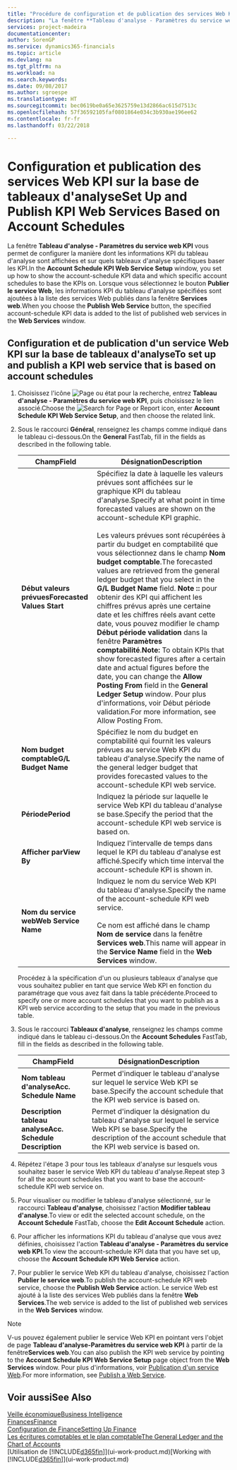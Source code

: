```yaml
---
title: "Procédure de configuration et de publication des services Web KPI sur la base de tableaux d'analyse | Microsoft Docs"
description: "La fenêtre **Tableau d'analyse - Paramètres du service web KPI** vous permet de configurer la manière dont les informations KPI du tableau d'analyse sont affichées et sur quels tableaux d'analyse spécifiques baser les KPI."
services: project-madeira
documentationcenter: 
author: SorenGP
ms.service: dynamics365-financials
ms.topic: article
ms.devlang: na
ms.tgt_pltfrm: na
ms.workload: na
ms.search.keywords: 
ms.date: 09/08/2017
ms.author: sgroespe
ms.translationtype: HT
ms.sourcegitcommit: bec0619be0a65e3625759e13d2866ac615d7513c
ms.openlocfilehash: 57f36592105faf0801864e034c3b930ae196ee62
ms.contentlocale: fr-fr
ms.lasthandoff: 03/22/2018

---
```

# <a name="set-up-and-publish-kpi-web-services-based-on-account-schedules"></a><span data-ttu-id="f7c39-103">Configuration et publication des services Web KPI sur la base de tableaux d'analyse</span><span class="sxs-lookup"><span data-stu-id="f7c39-103">Set Up and Publish KPI Web Services Based on Account Schedules</span></span>
<span data-ttu-id="f7c39-104">La fenêtre **Tableau d'analyse - Paramètres du service web KPI** vous permet de configurer la manière dont les informations KPI du tableau d'analyse sont affichées et sur quels tableaux d'analyse spécifiques baser les KPI.</span><span class="sxs-lookup"><span data-stu-id="f7c39-104">In the **Account Schedule KPI Web Service Setup** window, you set up how to show the account-schedule KPI data and which specific account schedules to base the KPIs on.</span></span> <span data-ttu-id="f7c39-105">Lorsque vous sélectionnez le bouton **Publier le service Web**, les informations KPI du tableau d'analyse spécifiées sont ajoutées à la liste des services Web publiés dans la fenêtre **Services web**.</span><span class="sxs-lookup"><span data-stu-id="f7c39-105">When you choose the **Publish Web Service** button, the specified account-schedule KPI data is added to the list of published web services in the **Web Services** window.</span></span>  

## <a name="to-set-up-and-publish-a-kpi-web-service-that-is-based-on-account-schedules"></a><span data-ttu-id="f7c39-106">Configuration et de publication d'un service Web KPI sur la base de tableaux d'analyse</span><span class="sxs-lookup"><span data-stu-id="f7c39-106">To set up and publish a KPI web service that is based on account schedules</span></span>  

1.  <span data-ttu-id="f7c39-107">Choisissez l'icône ![Page ou état pour la recherche](media/ui-search/search_small.png "icône Page ou état pour la recherche"), entrez **Tableau d'analyse - Paramètres du service web KPI**, puis choisissez le lien associé.</span><span class="sxs-lookup"><span data-stu-id="f7c39-107">Choose the ![Search for Page or Report](media/ui-search/search_small.png "Search for Page or Report icon") icon, enter **Account Schedule KPI Web Service Setup**, and then choose the related link.</span></span>  
2.  <span data-ttu-id="f7c39-108">Sous le raccourci **Général**, renseignez les champs comme indiqué dans le tableau ci-dessous.</span><span class="sxs-lookup"><span data-stu-id="f7c39-108">On the **General** FastTab, fill in the fields as described in the following table.</span></span>  

    |<span data-ttu-id="f7c39-109">Champ</span><span class="sxs-lookup"><span data-stu-id="f7c39-109">Field</span></span>|<span data-ttu-id="f7c39-110">Désignation</span><span class="sxs-lookup"><span data-stu-id="f7c39-110">Description</span></span>|  
    |---------------------------------|---------------------------------------|  
    |<span data-ttu-id="f7c39-111">**Début valeurs prévues**</span><span class="sxs-lookup"><span data-stu-id="f7c39-111">**Forecasted Values Start**</span></span>|<span data-ttu-id="f7c39-112">Spécifiez la date à laquelle les valeurs prévues sont affichées sur le graphique KPI du tableau d'analyse.</span><span class="sxs-lookup"><span data-stu-id="f7c39-112">Specify at what point in time forecasted values are shown on the account-schedule KPI graphic.</span></span><br /><br /> <span data-ttu-id="f7c39-113">Les valeurs prévues sont récupérées à partir du budget en comptabilité que vous sélectionnez dans le champ **Nom budget comptable**.</span><span class="sxs-lookup"><span data-stu-id="f7c39-113">The forecasted values are retrieved from the general ledger budget that you select in the **G/L Budget Name** field.</span></span> <span data-ttu-id="f7c39-114">**Note ::** pour obtenir des KPI qui affichent les chiffres prévus après une certaine date et les chiffres réels avant cette date, vous pouvez modifier le champ **Début période validation** dans la fenêtre **Paramètres comptabilité**.</span><span class="sxs-lookup"><span data-stu-id="f7c39-114">**Note:**  To obtain KPIs that show forecasted figures after a certain date and actual figures before the date, you can change the **Allow Posting From** field in the **General Ledger Setup** window.</span></span> <span data-ttu-id="f7c39-115">Pour plus d'informations, voir Début période validation.</span><span class="sxs-lookup"><span data-stu-id="f7c39-115">For more information, see Allow Posting From.</span></span>|  
    |<span data-ttu-id="f7c39-116">**Nom budget comptable**</span><span class="sxs-lookup"><span data-stu-id="f7c39-116">**G/L Budget Name**</span></span>|<span data-ttu-id="f7c39-117">Spécifiez le nom du budget en comptabilité qui fournit les valeurs prévues au service Web KPI du tableau d'analyse.</span><span class="sxs-lookup"><span data-stu-id="f7c39-117">Specify the name of the general ledger budget that provides forecasted values to the account-schedule KPI web service.</span></span>|  
    |<span data-ttu-id="f7c39-118">**Période**</span><span class="sxs-lookup"><span data-stu-id="f7c39-118">**Period**</span></span>|<span data-ttu-id="f7c39-119">Indiquez la période sur laquelle le service Web KPI du tableau d'analyse se base.</span><span class="sxs-lookup"><span data-stu-id="f7c39-119">Specify the period that the account-schedule KPI web service is based on.</span></span>|  
    |<span data-ttu-id="f7c39-120">**Afficher par**</span><span class="sxs-lookup"><span data-stu-id="f7c39-120">**View By**</span></span>|<span data-ttu-id="f7c39-121">Indiquez l'intervalle de temps dans lequel le KPI du tableau d'analyse est affiché.</span><span class="sxs-lookup"><span data-stu-id="f7c39-121">Specify which time interval the account-schedule KPI is shown in.</span></span>|  
    |<span data-ttu-id="f7c39-122">**Nom du service web**</span><span class="sxs-lookup"><span data-stu-id="f7c39-122">**Web Service Name**</span></span>|<span data-ttu-id="f7c39-123">Indiquez le nom du service Web KPI du tableau d'analyse.</span><span class="sxs-lookup"><span data-stu-id="f7c39-123">Specify the name of the account-schedule KPI web service.</span></span><br /><br /> <span data-ttu-id="f7c39-124">Ce nom est affiché dans le champ **Nom de service** dans la fenêtre **Services web**.</span><span class="sxs-lookup"><span data-stu-id="f7c39-124">This name will appear in the **Service Name** field in the **Web Services** window.</span></span>|  

    <span data-ttu-id="f7c39-125">Procédez à la spécification d'un ou plusieurs tableaux d'analyse que vous souhaitez publier en tant que service Web KPI en fonction du paramétrage que vous avez fait dans la table précédente.</span><span class="sxs-lookup"><span data-stu-id="f7c39-125">Proceed to specify one or more account schedules that you want to publish as a KPI web service according to the setup that you made in the previous table.</span></span>  

3.  <span data-ttu-id="f7c39-126">Sous le raccourci **Tableaux d'analyse**, renseignez les champs comme indiqué dans le tableau ci-dessous.</span><span class="sxs-lookup"><span data-stu-id="f7c39-126">On the **Account Schedules** FastTab, fill in the fields as described in the following table.</span></span>  

    |<span data-ttu-id="f7c39-127">Champ</span><span class="sxs-lookup"><span data-stu-id="f7c39-127">Field</span></span>|<span data-ttu-id="f7c39-128">Désignation</span><span class="sxs-lookup"><span data-stu-id="f7c39-128">Description</span></span>|  
    |---------------------------------|---------------------------------------|  
    |<span data-ttu-id="f7c39-129">**Nom tableau d'analyse**</span><span class="sxs-lookup"><span data-stu-id="f7c39-129">**Acc. Schedule Name**</span></span>|<span data-ttu-id="f7c39-130">Permet d'indiquer le tableau d'analyse sur lequel le service Web KPI se base.</span><span class="sxs-lookup"><span data-stu-id="f7c39-130">Specify the account schedule that the KPI web service is based on.</span></span>|  
    |<span data-ttu-id="f7c39-131">**Description tableau analyse**</span><span class="sxs-lookup"><span data-stu-id="f7c39-131">**Acc. Schedule Description**</span></span>|<span data-ttu-id="f7c39-132">Permet d'indiquer la désignation du tableau d'analyse sur lequel le service Web KPI se base.</span><span class="sxs-lookup"><span data-stu-id="f7c39-132">Specify the description of the account schedule that the KPI web service is based on.</span></span>|  

4.  <span data-ttu-id="f7c39-133">Répétez l'étape 3 pour tous les tableaux d'analyse sur lesquels vous souhaitez baser le service Web KPI du tableau d'analyse.</span><span class="sxs-lookup"><span data-stu-id="f7c39-133">Repeat step 3 for all the account schedules that you want to base the account-schedule KPI web service on.</span></span>  
5.  <span data-ttu-id="f7c39-134">Pour visualiser ou modifier le tableau d'analyse sélectionné, sur le raccourci **Tableau d'analyse**, choisissez l'action **Modifier tableau d'analyse**.</span><span class="sxs-lookup"><span data-stu-id="f7c39-134">To view or edit the selected account schedule, on the **Account Schedule** FastTab, choose the **Edit Account Schedule** action.</span></span>  
6.  <span data-ttu-id="f7c39-135">Pour afficher les informations KPI du tableau d'analyse que vous avez définies, choisissez l'action **Tableau d'analyse - Paramètres du service web KPI**.</span><span class="sxs-lookup"><span data-stu-id="f7c39-135">To view the account-schedule KPI data that you have set up, choose the **Account Schedule KPI Web Service** action.</span></span>  
7.  <span data-ttu-id="f7c39-136">Pour publier le service Web KPI du tableau d'analyse, choisissez l'action **Publier le service web**.</span><span class="sxs-lookup"><span data-stu-id="f7c39-136">To publish the account-schedule KPI web service, choose the **Publish Web Service** action.</span></span> <span data-ttu-id="f7c39-137">Le service Web est ajouté à la liste des services Web publiés dans la fenêtre **Web Services**.</span><span class="sxs-lookup"><span data-stu-id="f7c39-137">The web service is added to the list of published web services in the **Web Services** window.</span></span>  

> [!NOTE]  
>  <span data-ttu-id="f7c39-138">V-us pouvez également publier le service Web KPI en pointant vers l'objet de page **Tableau d'analyse\-Paramètres du service web KPI** à partir de la fenêtre**Services web**.</span><span class="sxs-lookup"><span data-stu-id="f7c39-138">You can also publish the KPI web service by pointing to the **Account Schedule KPI Web Service Setup** page object from the **Web Services** window.</span></span> <span data-ttu-id="f7c39-139">Pour plus d'informations, voir [Publication d'un service Web](across-how-publish-web-service.md).</span><span class="sxs-lookup"><span data-stu-id="f7c39-139">For more information, see [Publish a Web Service](across-how-publish-web-service.md).</span></span>  

## <a name="see-also"></a><span data-ttu-id="f7c39-140">Voir aussi</span><span class="sxs-lookup"><span data-stu-id="f7c39-140">See Also</span></span>  
[<span data-ttu-id="f7c39-141">Veille économique</span><span class="sxs-lookup"><span data-stu-id="f7c39-141">Business Intelligence</span></span>](bi.md)  
[<span data-ttu-id="f7c39-142">Finances</span><span class="sxs-lookup"><span data-stu-id="f7c39-142">Finance</span></span>](finance.md)  
[<span data-ttu-id="f7c39-143">Configuration de Finance</span><span class="sxs-lookup"><span data-stu-id="f7c39-143">Setting Up Finance</span></span>](finance-setup-finance.md)  
[<span data-ttu-id="f7c39-144">Les écritures comptables et le plan comptable</span><span class="sxs-lookup"><span data-stu-id="f7c39-144">The General Ledger and the Chart of Accounts</span></span>](finance-general-ledger.md)  
<span data-ttu-id="f7c39-145">[Utilisation de [!INCLUDE[d365fin](includes/d365fin_md.md)]](ui-work-product.md)</span><span class="sxs-lookup"><span data-stu-id="f7c39-145">[Working with [!INCLUDE[d365fin](includes/d365fin_md.md)]](ui-work-product.md)</span></span>


